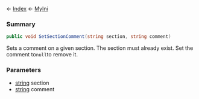 ← [Index](Api-Index) ← [MyIni](VRage.Game.ModAPI.Ingame.Utilities.MyIni)

### Summary

```csharp
public void SetSectionComment(string section, string comment)
```

Sets a comment on a given section. The section must already exist. Set the comment to`null`to remove it.

### Parameters

* [string](System.String) section
* [string](System.String) comment
